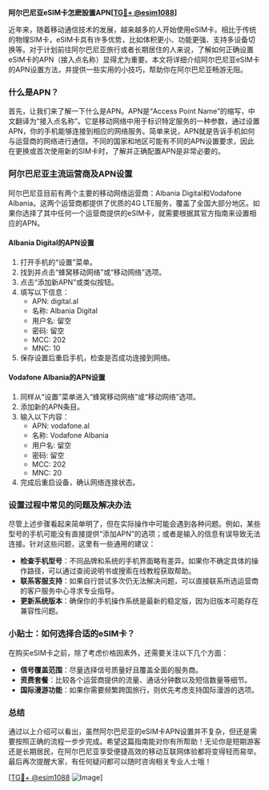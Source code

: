 **阿尔巴尼亚eSIM卡怎麽設置APN[[TG💪+ @esim1088](https://t.me/s/esim1088)]**

近年来，随着移动通信技术的发展，越来越多的人开始使用eSIM卡。相比于传统的物理SIM卡，eSIM卡具有许多优势，比如体积更小、功能更强、支持多设备切换等。对于计划前往阿尔巴尼亚旅行或者长期居住的人来说，了解如何正确设置eSIM卡的APN（接入点名称）显得尤为重要。本文将详细介绍阿尔巴尼亚eSIM卡的APN设置方法，并提供一些实用的小技巧，帮助你在阿尔巴尼亚畅游无阻。

### 什么是APN？

首先，让我们来了解一下什么是APN。APN是“Access Point Name”的缩写，中文翻译为“接入点名称”。它是移动网络中用于标识特定服务的一种参数，通过设置APN，你的手机能够连接到相应的网络服务。简单来说，APN就是告诉手机如何与运营商的网络进行通信。不同的国家和地区可能有不同的APN设置要求，因此在更换或首次使用新的SIM卡时，了解并正确配置APN是非常必要的。

### 阿尔巴尼亚主流运营商及APN设置

阿尔巴尼亚目前有两个主要的移动网络运营商：Albania Digital和Vodafone Albania。这两个运营商都提供了优质的4G LTE服务，覆盖了全国大部分地区。如果你选择了其中任何一个运营商提供的eSIM卡，就需要根据其官方指南来设置相应的APN。

#### Albania Digital的APN设置
1. 打开手机的“设置”菜单。
2. 找到并点击“蜂窝移动网络”或“移动网络”选项。
3. 点击“添加新APN”或类似按钮。
4. 填写以下信息：
   - APN: digital.al
   - 名称: Albania Digital
   - 用户名: 留空
   - 密码: 留空
   - MCC: 202
   - MNC: 10
5. 保存设置后重启手机，检查是否成功连接到网络。

#### Vodafone Albania的APN设置
1. 同样从“设置”菜单进入“蜂窝移动网络”或“移动网络”选项。
2. 添加新的APN条目。
3. 输入以下内容：
   - APN: vodafone.al
   - 名称: Vodafone Albania
   - 用户名: 留空
   - 密码: 留空
   - MCC: 202
   - MNC: 20
4. 完成后重启设备，确认网络连接状态。

### 设置过程中常见的问题及解决办法

尽管上述步骤看起来简单明了，但在实际操作中可能会遇到各种问题。例如，某些型号的手机可能没有直接提供“添加APN”的选项；或者是输入的信息有误导致无法连接。针对这些问题，这里有一些通用的建议：

- **检查手机型号**：不同品牌和系统的手机界面略有差异。如果你不确定具体的操作路径，可以通过查阅说明书或搜索在线教程获取帮助。
- **联系客服支持**：如果自行尝试多次仍无法解决问题，可以直接联系所选运营商的客户服务中心寻求专业指导。
- **更新系统版本**：确保你的手机操作系统是最新的稳定版，因为旧版本可能存在兼容性问题。

### 小贴士：如何选择合适的eSIM卡？

在购买eSIM卡之前，除了考虑价格因素外，还需要关注以下几个方面：

- **信号覆盖范围**：尽量选择信号质量好且覆盖全面的服务商。
- **资费套餐**：比较各个运营商提供的流量、通话分钟数以及短信数量等细节。
- **国际漫游功能**：如果你需要频繁跨国旅行，则优先考虑支持国际漫游的选项。

### 总结

通过以上介绍可以看出，虽然阿尔巴尼亚的eSIM卡APN设置并不复杂，但还是需要按照正确的流程一步步完成。希望这篇指南能对你有所帮助！无论你是短期游客还是长期居民，在阿尔巴尼亚享受便捷高效的移动互联网体验都将变得轻而易举。最后再次提醒大家，有任何疑问都可以随时咨询相关专业人士哦！

[[TG💪+ @esim1088](https://t.me/s/esim1088) ![Image](https://i.postimg.cc/4NQfJmqS/Snipaste-2025-05-13-00-14-12.png)]